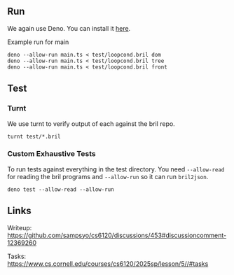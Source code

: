 ## Run

We again use Deno. You can install it [here](https://docs.deno.com/runtime/getting_started/installation/).

Example run for main

```shell
deno --allow-run main.ts < test/loopcond.bril dom
deno --allow-run main.ts < test/loopcond.bril tree
deno --allow-run main.ts < test/loopcond.bril front
```

## Test

### Turnt
We use turnt to verify output of each against the bril repo.

```shell
turnt test/*.bril
```

### Custom Exhaustive Tests

To run tests against everything in the test directory. You need `--allow-read` for reading the bril programs and `--allow-run` so it can run `bril2json`.

```shell
deno test --allow-read --allow-run
```

## Links

Writeup: https://github.com/sampsyo/cs6120/discussions/453#discussioncomment-12369260 

Tasks: https://www.cs.cornell.edu/courses/cs6120/2025sp/lesson/5//#tasks
